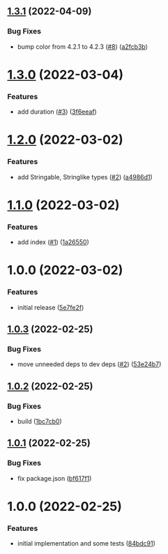 ## [1.3.1](https://github.com/strangedev/css-in-js/compare/1.3.0...1.3.1) (2022-04-09)


### Bug Fixes

* bump color from 4.2.1 to 4.2.3 ([#8](https://github.com/strangedev/css-in-js/issues/8)) ([a2fcb3b](https://github.com/strangedev/css-in-js/commit/a2fcb3b265fe3d256aab8081dd6541ab63cab2e2))

# [1.3.0](https://github.com/strangedev/css-in-js/compare/1.2.0...1.3.0) (2022-03-04)


### Features

* add duration ([#3](https://github.com/strangedev/css-in-js/issues/3)) ([3f6eeaf](https://github.com/strangedev/css-in-js/commit/3f6eeaf23e2dd44ac56ab8a5c6def7c04b8c53aa))

# [1.2.0](https://github.com/strangedev/css-in-js/compare/1.1.0...1.2.0) (2022-03-02)


### Features

* add Stringable, Stringlike types ([#2](https://github.com/strangedev/css-in-js/issues/2)) ([a4986d1](https://github.com/strangedev/css-in-js/commit/a4986d1a0788cfe0c2a5633caac6606f0d3826cf))

# [1.1.0](https://github.com/strangedev/css-in-js/compare/1.0.0...1.1.0) (2022-03-02)


### Features

* add index ([#1](https://github.com/strangedev/css-in-js/issues/1)) ([1a26550](https://github.com/strangedev/css-in-js/commit/1a26550026d9309c1e105f4ac36ff4fd688c1dd0))

# 1.0.0 (2022-03-02)


### Features

* initial release ([5e7fe2f](https://github.com/strangedev/css-in-js/commit/5e7fe2f62b893e3f80b311764a09d3e9764553b1))

## [1.0.3](https://github.com/strangedev/react-i18next-fluent/compare/1.0.2...1.0.3) (2022-02-25)


### Bug Fixes

* move unneeded deps to dev deps ([#2](https://github.com/strangedev/react-i18next-fluent/issues/2)) ([53e24b7](https://github.com/strangedev/react-i18next-fluent/commit/53e24b7003df988743a5349c5c5b981a9a52c78d))

## [1.0.2](https://github.com/strangedev/react-i18next-fluent/compare/1.0.1...1.0.2) (2022-02-25)


### Bug Fixes

* build ([1bc7cb0](https://github.com/strangedev/react-i18next-fluent/commit/1bc7cb076ec6f8b119106ca0ee02614fe90d47d8))

## [1.0.1](https://github.com/strangedev/react-i18next-fluent/compare/1.0.0...1.0.1) (2022-02-25)


### Bug Fixes

* fix package.json ([bf617f1](https://github.com/strangedev/react-i18next-fluent/commit/bf617f138763c90b2cf2d027789d39bf455f4bc0))

# 1.0.0 (2022-02-25)


### Features

* initial implementation and some tests ([84bdc91](https://github.com/strangedev/react-i18next-fluent/commit/84bdc9158cee37204ae632a74a2abf1255189f17))
